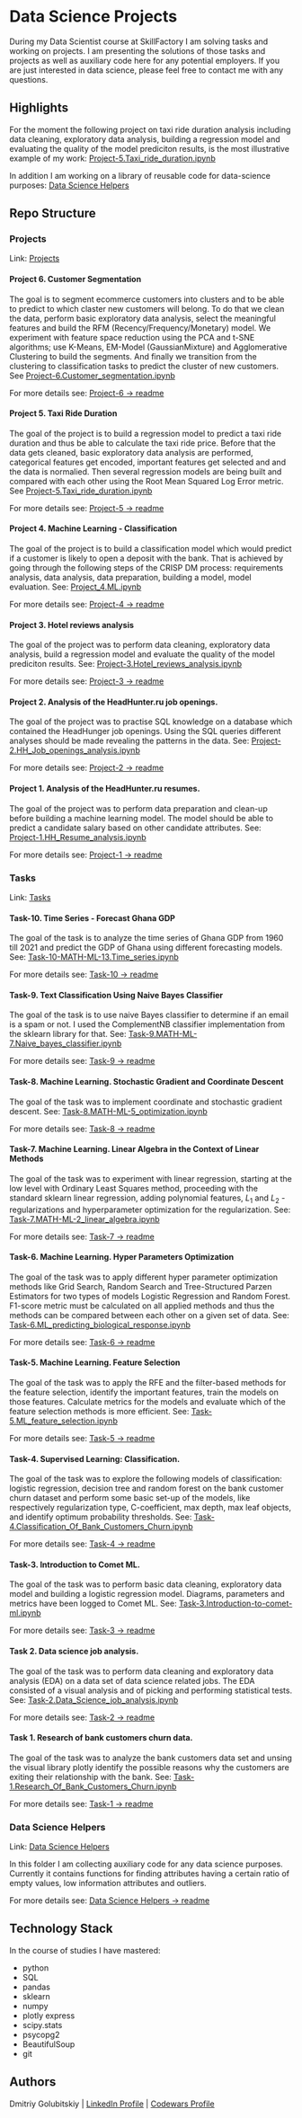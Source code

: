 # Data Science Projects
During my Data Scientist course at SkillFactory I am solving tasks and working on projects. I am presenting the solutions of those tasks and projects as well as auxiliary code here for any potential employers. 
If you are just interested in data science, please feel free to contact me with any questions.
## Highlights
For the moment the following project on taxi ride duration analysis including data cleaning, exploratory data analysis, building a regression model and evaluating the quality of the model prediciton results, is the most illustrative example of my work: [Project-5.Taxi_ride_duration.ipynb](https://github.com/helios12/DataScienceProjects/blob/main/projects/project-5/Project-5.Taxi_ride_duration.ipynb)

In addition I am working on a library of reusable code for data-science purposes:
[Data Science Helpers](https://github.com/helios12/DataScienceProjects/tree/main/DataScienceHelpers)
## Repo Structure
### Projects
Link: [Projects](https://github.com/helios12/DataScienceProjects/tree/main/projects)

#### Project 6. Customer Segmentation
The goal is to segment ecommerce customers into clusters and to be able to predict to which claster new customers will belong. To do that we clean the data, perform basic exploratory data analysis, select the meaningful features and build the RFM (Recency/Frequency/Monetary) model. We experiment with feature space reduction using the PCA and t-SNE algorithms; use K-Means, EM-Model (GaussianMixture) and Agglomerative Clustering to build the segments. And finally we transition from the clustering to classification tasks to predict the cluster of new customers. See [Project-6.Customer_segmentation.ipynb](https://github.com/helios12/DataScienceProjects/blob/main/projects/project-6/Project-6.Customer_segmentation.ipynb)

For more details see: [Project-6 -> readme](https://github.com/helios12/DataScienceProjects/blob/main/projects/project-6/readme.md)

#### Project 5. Taxi Ride Duration
The goal of the project is to build a regression model to predict a taxi ride duration and thus be able to calculate the taxi ride price. Before that the data gets cleaned, basic exploratory data analysis are performed, categorical features get encoded, important features get selected and and the data is normalied. Then several regression models are being built and compared with each other using the Root Mean Squared Log Error metric. See [Project-5.Taxi_ride_duration.ipynb](https://github.com/helios12/DataScienceProjects/blob/main/projects/project-5/Project-5.Taxi_ride_duration.ipynb)

For more details see: [Project-5 -> readme](https://github.com/helios12/DataScienceProjects/blob/main/projects/project-5/readme.md)

#### Project 4. Machine Learning - Classification
The goal of the project is to build a classification model which would predict if a customer is likely to open a deposit with the bank. That is achieved by going through the following steps of the CRISP DM process: requirements analysis, data analysis, data preparation, building a model, model evaluation. See: [Project_4.ML.ipynb](https://github.com/helios12/DataScienceProjects/blob/main/projects/project-4/Project_4.ML.ipynb)

For more details see: [Project-4 -> readme](https://github.com/helios12/DataScienceProjects/blob/main/projects/project-4/readme.md)

#### Project 3. Hotel reviews analysis 
The goal of the project was to perform data cleaning, exploratory data analysis, build a regression model and evaluate the quality of the model prediciton results. See: [Project-3.Hotel_reviews_analysis.ipynb](https://github.com/helios12/DataScienceProjects/blob/main/projects/project-3/Project-3.Hotel_reviews_analysis.ipynb)

For more details see: [Project-3 -> readme](https://github.com/helios12/DataScienceProjects/blob/main/projects/project-3/readme.md)

#### Project 2. Analysis of the HeadHunter.ru job openings. 
The goal of the project was to practise SQL knowledge on a database which contained the HeadHunger job openings. Using the SQL queries different analyses should be made revealing the patterns in the data. See: [Project-2.HH_Job_openings_analysis.ipynb](https://github.com/helios12/DataScienceProjects/blob/main/projects/project-2/Project-2.HH_Job_openings_analysis.ipynb)

For more details see: [Project-2 -> readme](https://github.com/helios12/DataScienceProjects/blob/main/projects/project-2/readme.md)

#### Project 1. Analysis of the HeadHunter.ru resumes. 
The goal of the project was to perform data preparation and clean-up before building a machine learning model. The model should be able to predict a candidate salary based on other candidate attributes. See: [Project-1.HH_Resume_analysis.ipynb](https://github.com/helios12/DataScienceProjects/blob/main/projects/project-1/Project-1.HH_Resume_analysis.ipynb)

For more details see: [Project-1 -> readme](https://github.com/helios12/DataScienceProjects/blob/main/projects/project-1/readme.md)

### Tasks
Link: [Tasks](https://github.com/helios12/DataScienceProjects/tree/main/tasks)

#### Task-10. Time Series - Forecast Ghana GDP
The goal of the task is to analyze the time series of Ghana GDP from 1960 till 2021 and predict the GDP of Ghana using different forecasting models.
See: [Task-10-MATH-ML-13.Time_series.ipynb](https://github.com/helios12/DataScienceProjects/blob/main/tasks/task-10/Task-10-MATH-ML-13.Time_series.ipynb)

For more details see: [Task-10 -> readme](https://github.com/helios12/DataScienceProjects/blob/main/tasks/task-10/readme.md)

#### Task-9. Text Classification Using Naive Bayes Classifier
The goal of the task is to use naive Bayes classifier to determine if an email is a spam or not. I used the ComplementNB classifier implementation from the sklearn library for that.
See: [Task-9.MATH-ML-7.Naive_bayes_classifier.ipynb](https://github.com/helios12/DataScienceProjects/blob/main/tasks/task-9/Task-9.MATH-ML-7.Naive_bayes_classifier.ipynb)

For more details see: [Task-9 -> readme](https://github.com/helios12/DataScienceProjects/blob/main/tasks/task-9/readme.md)

#### Task-8. Machine Learning. Stochastic Gradient and Coordinate Descent
The goal of the task was to implement coordinate and stochastic gradient descent.
See: [Task-8.MATH-ML-5_optimization.ipynb](https://github.com/helios12/DataScienceProjects/blob/main/tasks/task-8/Task-8.MATH-ML-5_optimization.ipynb)

For more details see: [Task-8 -> readme](https://github.com/helios12/DataScienceProjects/blob/main/tasks/task-8/readme.md)

#### Task-7. Machine Learning. Linear Algebra in the Context of Linear Methods
The goal of the task was to experiment with linear regression, starting at the low level with Ordinary Least Squares method, proceeding with the standard sklearn linear regression, adding polynomial features, $L_1$ and $L_2$ -regularizations and hyperparameter optimization for the regularization.
See: [Task-7.MATH-ML-2_linear_algebra.ipynb](https://github.com/helios12/DataScienceProjects/blob/main/tasks/task-7/Task-7.MATH-ML-2_linear_algebra.ipynb)

For more details see: [Task-7 -> readme](https://github.com/helios12/DataScienceProjects/blob/main/tasks/task-7/readme.md)

#### Task-6. Machine Learning. Hyper Parameters Optimization
The goal of the task was to apply different hyper parameter optimization methods like Grid Search, Random Search and Tree-Structured Parzen Estimators for two types of models Logistic Regression and Random Forest. F1-score metric must be calculated on all applied methods and thus the methods can be compared between each other on a given set of data. See: [Task-6.ML_predicting_biological_response.ipynb](https://github.com/helios12/DataScienceProjects/blob/main/tasks/task-6/Task-6.ML_predicting_biological_response.ipynb)

For more details see: [Task-6 -> readme](https://github.com/helios12/DataScienceProjects/blob/main/tasks/task-6/readme.md)

#### Task-5. Machine Learning. Feature Selection
The goal of the task was to apply the RFE and the filter-based methods for the feature selection, identify the important features, train the models on those features. Calculate metrics for the models and evaluate which of the feature selection methods is more efficient. See: [Task-5.ML_feature_selection.ipynb](https://github.com/helios12/DataScienceProjects/blob/main/tasks/task-5/Task-5.ML_feature_selection.ipynb)

For more details see: [Task-5 -> readme](https://github.com/helios12/DataScienceProjects/blob/main/tasks/task-5/readme.md)

#### Task-4. Supervised Learning: Classification.
The goal of the task was to explore the following models of classification: logistic regression, decision tree and random forest on the bank customer churn dataset and perform some basic set-up of the models, like respectively regularization type, C-coefficient, max depth, max leaf objects, and identify optimum probability thresholds. See: [Task-4.Classification_Of_Bank_Customers_Churn.ipynb](https://github.com/helios12/DataScienceProjects/blob/main/tasks/task-4/Task-4.Classification_Of_Bank_Customers_Churn.ipynb)

For more details see: [Task-4 -> readme](https://github.com/helios12/DataScienceProjects/blob/main/tasks/task-4/readme.md)

#### Task-3. Introduction to Comet ML. 
The goal of the task was to perform basic data cleaning, exploratory data model and building a logistic regression model. Diagrams, parameters and metrics have been logged to Comet ML. See: [Task-3.Introduction-to-comet-ml.ipynb](https://github.com/helios12/DataScienceProjects/blob/main/tasks/task-3/Task-3.Introduction-to-comet-ml.ipynb)

For more details see: [Task-3 -> readme](https://github.com/helios12/DataScienceProjects/blob/main/tasks/task-3/readme.md)

#### Task 2. Data science job analysis. 
The goal of the task was to perform data cleaning and exploratory data analysis (EDA) on a data set of data science related jobs. The EDA consisted of a visual analysis and of picking and performing statistical tests. See: [Task-2.Data_Science_job_analysis.ipynb](https://github.com/helios12/DataScienceProjects/blob/main/tasks/task-2/Task-2.Data_Science_job_analysis.ipynb)

For more details see: [Task-2 -> readme](https://github.com/helios12/DataScienceProjects/blob/main/tasks/task-2/readme.md)

#### Task 1. Research of bank customers churn data. 
The goal of the task was to analyze the bank customers data set and unsing the visual library plotly identify the possible reasons why the customers are exiting their relationship with the bank. See: [Task-1.Research_Of_Bank_Customers_Churn.ipynb](https://github.com/helios12/DataScienceProjects/blob/main/tasks/task-1/Task-1.Research_Of_Bank_Customers_Churn.ipynb)

For more details see: [Task-1 -> readme](https://github.com/helios12/DataScienceProjects/blob/main/tasks/task-1/readme.md)

### Data Science Helpers
Link: [Data Science Helpers](https://github.com/helios12/DataScienceProjects/tree/main/DataScienceHelpers)

In this folder I am collecting auxiliary code for any data science purposes. Currently it contains functions for finding attributes having a certain ratio of empty values, low information attributes and outliers. 

For more details see: 
[Data Science Helpers -> readme](https://github.com/helios12/DataScienceProjects/blob/main/DataScienceHelpers/readme.md)

## Technology Stack
In the course of studies I have mastered:

* python
* SQL
* pandas
* sklearn
* numpy
* plotly express
* scipy.stats
* psycopg2
* BeautifulSoup
* git

## Authors
Dmitriy Golubitskiy | [LinkedIn Profile](https://www.linkedin.com/in/golubitskiy/) | [Codewars Profile](https://www.codewars.com/users/d_golubitsky)